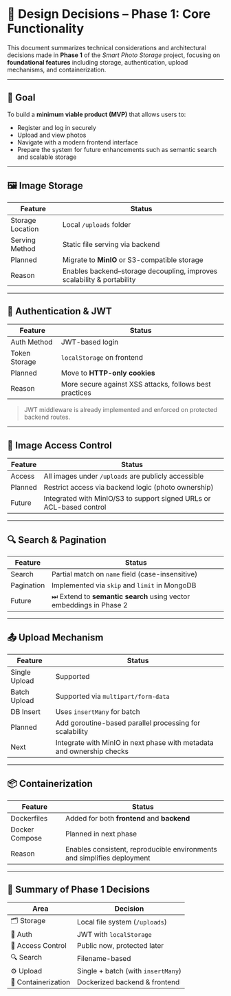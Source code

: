 # 📐 Design Decisions – Phase 1: Core Functionality

This document summarizes technical considerations and architectural decisions made in **Phase 1** of the *Smart Photo Storage* project, focusing on **foundational features** including storage, authentication, upload mechanisms, and containerization.

---

## 🎯 Goal

To build a **minimum viable product (MVP)** that allows users to:

- Register and log in securely
- Upload and view photos
- Navigate with a modern frontend interface
- Prepare the system for future enhancements such as semantic search and scalable storage

---

## 🖼️ Image Storage

| Feature | Status |
|--------|--------|
| Storage Location |  Local `/uploads` folder |
| Serving Method |  Static file serving via backend |
| Planned |  Migrate to **MinIO** or S3-compatible storage |
| Reason | Enables backend–storage decoupling, improves scalability & portability |

---

## 🔐 Authentication & JWT

| Feature | Status |
|--------|--------|
| Auth Method |  JWT-based login |
| Token Storage |  `localStorage` on frontend |
| Planned |  Move to **HTTP-only cookies** |
| Reason | More secure against XSS attacks, follows best practices |

> JWT middleware is already implemented and enforced on protected backend routes.

---

## 🛂 Image Access Control

| Feature | Status |
|--------|--------|
| Access |  All images under `/uploads` are publicly accessible |
| Planned |  Restrict access via backend logic (photo ownership) |
| Future | Integrated with MinIO/S3 to support signed URLs or ACL-based control |

---

## 🔍 Search & Pagination

| Feature | Status |
|--------|--------|
| Search |  Partial match on `name` field (case-insensitive) |
| Pagination |  Implemented via `skip` and `limit` in MongoDB |
| Future | ⏭ Extend to **semantic search** using vector embeddings in Phase 2 |

---

## 📤 Upload Mechanism

| Feature | Status |
|--------|--------|
| Single Upload |  Supported |
| Batch Upload |  Supported via `multipart/form-data` |
| DB Insert |  Uses `insertMany` for batch |
| Planned |  Add goroutine-based parallel processing for scalability |
| Next |  Integrate with MinIO in next phase with metadata and ownership checks |

---

## 📦 Containerization

| Feature | Status |
|--------|--------|
| Dockerfiles |  Added for both **frontend** and **backend** |
| Docker Compose |  Planned in next phase |
| Reason | Enables consistent, reproducible environments and simplifies deployment |

---

## 🔧 Summary of Phase 1 Decisions

| Area | Decision |
|------|----------|
| 🗂️ Storage | Local file system (`/uploads`) |
| 🔐 Auth | JWT with `localStorage` |
| 🚫 Access Control | Public now, protected later |
| 🔍 Search | Filename-based |
| ⚙️ Upload | Single + batch (with `insertMany`) |
| 🐳 Containerization | Dockerized backend & frontend |
